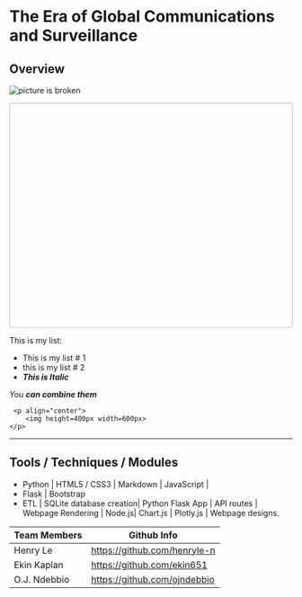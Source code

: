 # The Era of Global Communications and Surveillance

## Overview 
![picture is broken](static/3assets/img/underConstruction.PNG)

<p align="center">
    <img height=400px width=600px>
</p>


This is my list:  
  * This is my list # 1
  * this is my list # 2
  * ***This is Italic***

*You **can combine them***

```
 <p align="center">
    <img height=400px width=600px>
</p>
```


  
<hr>

## Tools / Techniques / Modules
* Python |  HTML5 / CSS3 | Markdown | JavaScript |
* Flask | Bootstrap 
* ETL | SQLite database creation| Python Flask App | API routes | Webpage Rendering | Node.js| Chart.js | Plotly.js | Webpage designs.








Team Members | Github Info
------------ | -------------
Henry Le | https://github.com/henryle-n
Ekin Kaplan | https://github.com/ekin651
O.J. Ndebbio | https://github.com/ojndebbio
